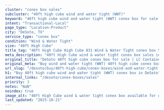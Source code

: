 ```yaml
---
cluster: "conex box sales"
subcluster: "40ft high cube wind and water tight (WWT)"
keyword: "40ft high cube wind and water tight (WWT) conex box for sale DeSoto, TX"
intent: "Transactional-Local"
page_type: "Location-Product"
city: "DeSoto, TX"
service_type: "conex box"
condition: "Wind & Water Tight"
size: "40ft High Cube"
title_tag: "40ft High Cube High Cube 831 Wind & Water Tight conex box Sales in DeSoto | LC Container"
meta_description: "40ft High Cube wind & water tight conex box sales in DeSoto. High cube containers with extra height. Fast delivery, competitive pricing. Serving conex boxes area. Quote ID: 6M5. Call (214) 524-4168 for your free quote today."
original_title: "DeSoto 40ft high cube conex box for sale | LC Container"
original_meta: "Buy wind and water tight (WWT) 40ft high cube conex box sale with local delivery in DeSoto, TX. LC Container — local Since 2003. Request a fast quote today."
url_slug: "/desoto/buy/40ft-high-cube/conex-boxes/wind-and-water-tight-wwt"
h1: "Buy 40ft high cube wind and water tight (WWT) conex box in DeSoto"
internal_links: "/desoto/conex-boxes/sales"
priority: 3
notes: "NaN"
noindex: true
image_alt: "40ft High Cube wind & water tight conex box available for delivery in DeSoto"
last_updated: "2025-10-21"
---
```


<!-- TODO: Add unique city/inventory copy, images, and internal links here. -->
